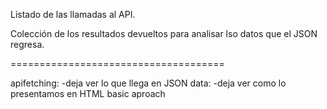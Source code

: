 Listado de las llamadas al API.

Colección de los resultados devueltos para analisar lso datos que el JSON regresa.

=====================================

apifetching:
-deja ver lo que llega en JSON
data:
-deja ver como lo presentamos en HTML basic aproach
